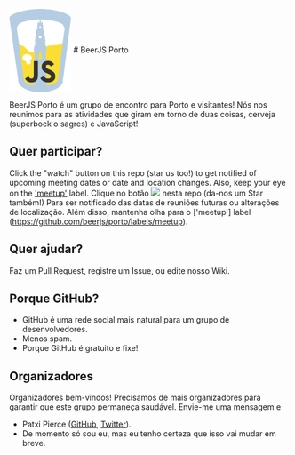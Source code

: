 <img src="./assets/beerjs-porto.png?raw=true" height="150" align="center" alt="Edited original logo from the beerjs assets."> # BeerJS Porto

BeerJS Porto é um grupo de encontro para Porto e visitantes! Nós nos reunimos para as atividades que giram em torno de duas coisas, cerveja (superbock o sagres) e JavaScript!

## Quer participar?

Click the "watch" button on this repo (star us too!) to get notified of upcoming meeting dates or date and location changes.  Also, keep your eye on the ['meetup'](https://github.com/beerjs/porto/labels/meetup) label.
Clique no botão <img src = "http://beerjs.github.io/sf/assets/watch.png" height = "18"> nesta repo (da-nos um Star também!) Para ser notificado das datas de reuniões futuras ou alterações de localização. Além disso, mantenha olha para o ['meetup'] label (https://github.com/beerjs/porto/labels/meetup).

## Quer ajudar?

Faz um Pull Request, registre um Issue, ou edite nosso Wiki.

## Porque GitHub?

* GitHub é uma rede social mais natural para um grupo de desenvolvedores.
* Menos spam.
* Porque GitHub é gratuito e fixe!

## Organizadores

Organizadores bem-vindos! Precisamos de mais organizadores para garantir que este grupo permaneça saudável. Envie-me uma mensagem e

* Patxi Pierce ([GitHub](https://github.com/pachanka), [Twitter](https://twitter.com/patxipierce)).
* De momento só sou eu, mas eu tenho certeza que isso vai mudar em breve.